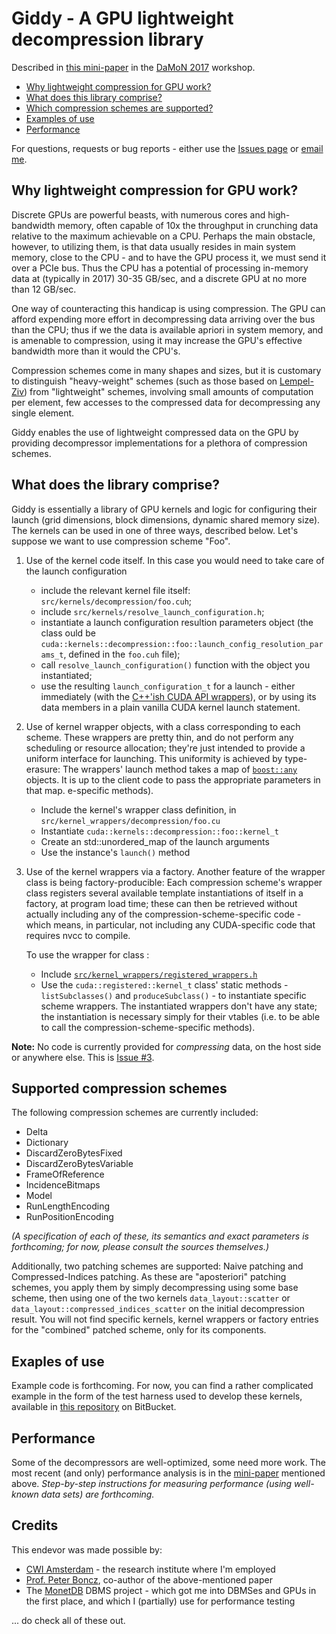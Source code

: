 # Giddy - A GPU lightweight decompression library

Described in [this mini-paper](https://www.researchgate.net/publication/315834231_Faster_across_the_PCIe_bus_A_GPU_library_for_lightweight_decompression) in the [DaMoN 2017](http://daslab.seas.harvard.edu/damon2017/) workshop.

* [Why lightweight compression for GPU work?](#why)
* [What does this library comprise?](#what)
* [Which compression schemes are supported?](#which)
* [Examples of use](#examples)
* [Performance](#performance)

For questions, requests or bug reports - either use the [Issues page](https://github.com/eyalroz/libgiddy/issues) or [email me](mailto:eyalroz@technion.ac.il).


## <a name="why">Why lightweight compression for GPU work?</a>


Discrete GPUs are powerful beasts, with numerous cores and high-bandwidth memory, often capable of 10x the throughput in crunching data relative to the maximum achievable on a CPU. Perhaps the main obstacle, however, to utilizing them, is that data usually resides in main system memory, close to the CPU - and to have the GPU process it, we must send it over a PCIe bus. Thus the CPU has a potential of processing in-memory data at (typically in 2017) 30-35 GB/sec, and a discrete GPU at no more than 12 GB/sec.

One way of counteracting this handicap is using compression. The GPU can afford expending more effort in decompressing data arriving over the bus than the CPU; thus if we the data is available apriori in system memory, and is amenable to compression, using it may increase the GPU's effective bandwidth more than it would the CPU's.

Compression schemes come in many shapes and sizes, but it is customary to distinguish "heavy-weight" schemes (such as those based on [Lempel-Ziv](https://en.wikipedia.org/wiki/LZ77_and_LZ78)) from "lightweight" schemes, involving small amounts of computation per element, few accesses to the compressed data for decompressing any single element.

Giddy enables the use of lightweight compressed data on the GPU by providing decompressor implementations for a plethora of compression schemes.

## <a name="what">What does the library comprise?</a>

Giddy is essentially a library of GPU kernels and logic for configuring their launch (grid dimensions, block dimensions, dynamic shared memory size). The kernels can be used in one of three ways, described below. Let's suppose we want to use compression scheme "Foo".

1. Use of the kernel code itself. In this case you would need to take care of the launch configuration

   * include the relevant kernel file itself: `src/kernels/decompression/foo.cuh`;
   * include `src/kernels/resolve_launch_configuration.h`;
   * instantiate a launch configuration resultion parameters object (the class ould be `cuda::kernels::decompression::foo::launch_config_resolution_params_t`,  defined in the `foo.cuh` file);
   * call `resolve_launch_configuration()` function with the object you instantiated;
   * use the resulting `launch_configuration_t` for a launch - either immediately (with the [C++'ish CUDA API wrappers](https://github.com/eyalroz/cuda-api-wrappers/)), or by using its data members in a plain vanilla CUDA kernel launch statement.

2. Use of kernel wrapper objects, with a class corresponding to each scheme. These wrappers are pretty thin, and do not perform any scheduling or resource allocation; they're just intended to provide a uniform interface for launching. This uniformity is achieved by type-erasure: The wrappers' launch method takes a map of [`boost::any`](http://www.boost.org/doc/libs/1_63_0/doc/html/any.html) objects. It is up to the client code to pass the appropriate parameters in that map. e-specific methods).

   * Include the kernel's wrapper class definition, in `src/kernel_wrappers/decompression/foo.cu`
   * Instantiate `cuda::kernels::decompression::foo::kernel_t`
   * Create an std::unordered_map of the launch arguments
   * Use the instance's `launch()` method

3. Use of the kernel wrappers via a factory. Another feature of the wrapper class is being factory-producible: Each compression scheme's wrapper class registers several available template instantiations of itself in a factory, at program load time; these can then be retrieved without actually including any of the compression-scheme-specific code - which means, in particular, not including any CUDA-specific code that requires nvcc to compile.

   To use the wrapper for class :

   * Include [`src/kernel_wrappers/registered_wrappers.h`](https://github.com/eyalroz/libgiddy/blob/master/src/kernel_wrappers/registered_wrapper.h)
   * Use the `cuda::registered::kernel_t` class' static methods - `listSubclasses()` and `produceSubclass()` - to instantiate specific scheme wrappers. The instantiated wrappers don't have any state; the instantiation is necessary simply for their vtables (i.e. to be able to call the compression-scheme-specific methods).

**Note:** No code is currently provided for *compressing* data, on the host side or anywhere else. This is [Issue #3](https://github.com/eyalroz/libgiddy/issues/3).

## <a name="which">Supported compression schemes</a>

The following compression schemes are currently included:

* Delta
* Dictionary
* DiscardZeroBytesFixed
* DiscardZeroBytesVariable
* FrameOfReference
* IncidenceBitmaps
* Model
* RunLengthEncoding
* RunPositionEncoding

*(A specification of each of these, its semantics and exact parameters is forthcoming; for now, please consult the sources themselves.)*

Additionally, two patching schemes are supported: Naive patching and Compressed-Indices patching. As these are "aposteriori" patching schemes, you apply them by simply decompressing using some base scheme, then using one of the two kernels `data_layout::scatter` or `data_layout::compressed_indices_scatter` on the initial decompression result. You will not find specific kernels, kernel wrappers or factory entries for the "combined" patched scheme, only for its components.

## <a name="why">Exaples of use</a>

Example code is forthcoming. For now, you can find a rather complicated example in the form of the test harness used to develop these kernels, available in [this repository](https://bitbucket.org/eyalroz/db-kernel-testbench/) on BitBucket.

## <a name="performance">Performance</a>

Some of the decompressors are well-optimized, some need more work. The most recent (and only) performance analysis is in the  [mini-paper](https://www.researchgate.net/publication/315834231_Faster_across_the_PCIe_bus_A_GPU_library_for_lightweight_decompression) mentioned above. *Step-by-step instructions for measuring performance (using well-known data sets) are forthcoming.*

## <a name="credits">Credits</a>

This endevor was made possible by:

* [CWI Amsterdam](http://www.cwi.nl/) - the research institute where I'm employed
* [Prof. Peter Boncz](http://homepages.cwi.nl/~boncz/), co-author of the above-mentioned paper
* The [MonetDB](http://www.monetdb.org/) DBMS project - which got me into DBMSes and GPUs in the first place, and which I (partially) use for performance testing

... do check all of these out.
